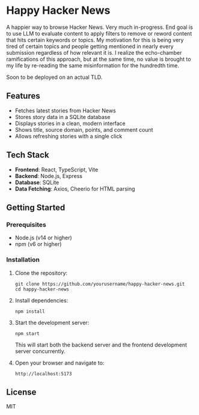 # Happy Hacker News

A happier way to browse Hacker News. Very much in-progress. End goal is to use LLM to evaluate content to apply filters to remove or reword content that hits certain keywords or topics. My motivation for this is being very tired of certain topics and people getting mentioned in nearly every submission regardless of how relevant it is. I realize the echo-chamber ramifications of this approach, but at the same time, no value is brought to my life by re-reading the same misinformation for the hundredth time. 

Soon to be deployed on an actual TLD.

## Features

- Fetches latest stories from Hacker News
- Stores story data in a SQLite database
- Displays stories in a clean, modern interface
- Shows title, source domain, points, and comment count
- Allows refreshing stories with a single click

## Tech Stack

- **Frontend**: React, TypeScript, Vite
- **Backend**: Node.js, Express
- **Database**: SQLite
- **Data Fetching**: Axios, Cheerio for HTML parsing

## Getting Started

### Prerequisites

- Node.js (v14 or higher)
- npm (v6 or higher)

### Installation

1. Clone the repository:

   ```
   git clone https://github.com/yourusername/happy-hacker-news.git
   cd happy-hacker-news
   ```

2. Install dependencies:

   ```
   npm install
   ```

3. Start the development server:

   ```
   npm start
   ```

   This will start both the backend server and the frontend development server concurrently.

4. Open your browser and navigate to:
   ```
   http://localhost:5173
   ```
## License

MIT
